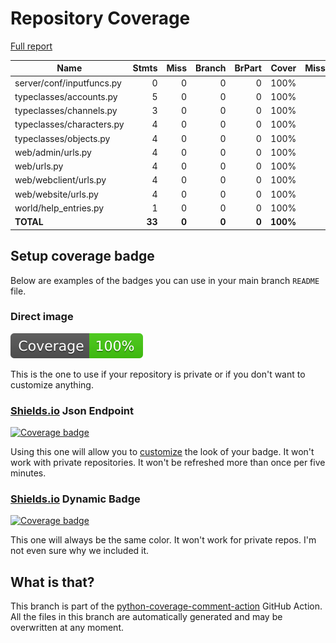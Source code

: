 # Repository Coverage

[Full report](https://htmlpreview.github.io/?https://github.com/bradleymarques/evennia-mud-template/blob/python-coverage-comment-action-data/htmlcov/index.html)

| Name                      |    Stmts |     Miss |   Branch |   BrPart |    Cover |   Missing |
|-------------------------- | -------: | -------: | -------: | -------: | -------: | --------: |
| server/conf/inputfuncs.py |        0 |        0 |        0 |        0 |     100% |           |
| typeclasses/accounts.py   |        5 |        0 |        0 |        0 |     100% |           |
| typeclasses/channels.py   |        3 |        0 |        0 |        0 |     100% |           |
| typeclasses/characters.py |        4 |        0 |        0 |        0 |     100% |           |
| typeclasses/objects.py    |        4 |        0 |        0 |        0 |     100% |           |
| web/admin/urls.py         |        4 |        0 |        0 |        0 |     100% |           |
| web/urls.py               |        4 |        0 |        0 |        0 |     100% |           |
| web/webclient/urls.py     |        4 |        0 |        0 |        0 |     100% |           |
| web/website/urls.py       |        4 |        0 |        0 |        0 |     100% |           |
| world/help\_entries.py    |        1 |        0 |        0 |        0 |     100% |           |
|                 **TOTAL** |   **33** |    **0** |    **0** |    **0** | **100%** |           |


## Setup coverage badge

Below are examples of the badges you can use in your main branch `README` file.

### Direct image

[![Coverage badge](https://raw.githubusercontent.com/bradleymarques/evennia-mud-template/python-coverage-comment-action-data/badge.svg)](https://htmlpreview.github.io/?https://github.com/bradleymarques/evennia-mud-template/blob/python-coverage-comment-action-data/htmlcov/index.html)

This is the one to use if your repository is private or if you don't want to customize anything.

### [Shields.io](https://shields.io) Json Endpoint

[![Coverage badge](https://img.shields.io/endpoint?url=https://raw.githubusercontent.com/bradleymarques/evennia-mud-template/python-coverage-comment-action-data/endpoint.json)](https://htmlpreview.github.io/?https://github.com/bradleymarques/evennia-mud-template/blob/python-coverage-comment-action-data/htmlcov/index.html)

Using this one will allow you to [customize](https://shields.io/endpoint) the look of your badge.
It won't work with private repositories. It won't be refreshed more than once per five minutes.

### [Shields.io](https://shields.io) Dynamic Badge

[![Coverage badge](https://img.shields.io/badge/dynamic/json?color=brightgreen&label=coverage&query=%24.message&url=https%3A%2F%2Fraw.githubusercontent.com%2Fbradleymarques%2Fevennia-mud-template%2Fpython-coverage-comment-action-data%2Fendpoint.json)](https://htmlpreview.github.io/?https://github.com/bradleymarques/evennia-mud-template/blob/python-coverage-comment-action-data/htmlcov/index.html)

This one will always be the same color. It won't work for private repos. I'm not even sure why we included it.

## What is that?

This branch is part of the
[python-coverage-comment-action](https://github.com/marketplace/actions/python-coverage-comment)
GitHub Action. All the files in this branch are automatically generated and may be
overwritten at any moment.